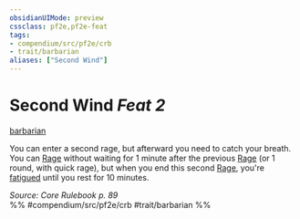 ```yaml
---
obsidianUIMode: preview
cssclass: pf2e,pf2e-feat
tags:
- compendium/src/pf2e/crb
- trait/barbarian
aliases: ["Second Wind"]
---
```

# Second Wind  *Feat 2*  
[barbarian](rules/traits/barbarian.md "Barbarian Class Trait")  


You can enter a second rage, but afterward you need to catch your breath. You can [Rage](rules/actions/rage.md) without waiting for 1 minute after the previous [Rage](rules/actions/rage.md) (or 1 round, with quick rage), but when you end this second [Rage](rules/actions/rage.md), you're [fatigued](rules/conditions.md#Fatigued) until you rest for 10 minutes.

*Source: Core Rulebook p. 89*  
%% #compendium/src/pf2e/crb #trait/barbarian %%